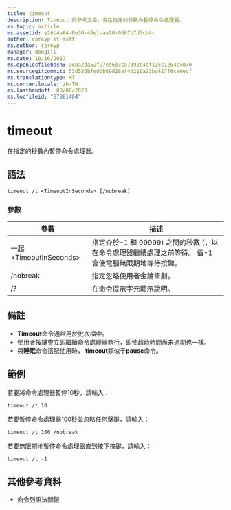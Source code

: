 ```yaml
---
title: timeout
description: Timeout 的參考文章，會在指定的秒數內暫停命令處理器。
ms.topic: article
ms.assetid: e26b4a84-0e30-46e1-aa10-0667b7d3cb4c
author: coreyp-at-msft
ms.author: coreyp
manager: dongill
ms.date: 10/16/2017
ms.openlocfilehash: 90ba2da52f97ee603ce7992e4df135c1284c4070
ms.sourcegitcommit: 53d526bfeddb89d28af44210a23ba417f6ce0ecf
ms.translationtype: MT
ms.contentlocale: zh-TW
ms.lasthandoff: 08/06/2020
ms.locfileid: "87881404"
---
```

# <a name="timeout"></a>timeout

在指定的秒數內暫停命令處理器。



## <a name="syntax"></a>語法

```
timeout /t <TimeoutInSeconds> [/nobreak]
```

### <a name="parameters"></a>參數

|參數|描述|
|---------|-----------|
|一起\<TimeoutInSeconds>|指定介於-1 和 99999) 之間的秒數 (，以在命令處理器繼續處理之前等待。 值-1 會使電腦無限期地等待按鍵。|
|/nobreak|指定忽略使用者金鑰筆劃。|
|/?|在命令提示字元顯示說明。|

## <a name="remarks"></a>備註

-   **Timeout**命令通常用於批次檔中。
-   使用者按鍵會立即繼續命令處理器執行，即使超時時間尚未過期也一樣。
-   與**睡眠**命令搭配使用時， **timeout**類似于**pause**命令。

## <a name="examples"></a>範例

若要將命令處理器暫停10秒，請輸入：
```
timeout /t 10
```
若要暫停命令處理器100秒並忽略任何擊鍵，請輸入：
```
timeout /t 100 /nobreak
```
若要無限期地暫停命令處理器直到按下按鍵，請輸入：
```
timeout /t -1
```

## <a name="additional-references"></a>其他參考資料

- [命令列語法關鍵](command-line-syntax-key.md)
